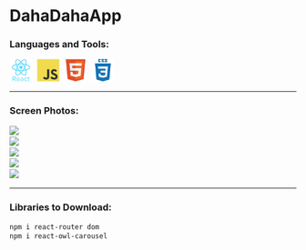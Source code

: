 # DahaDahaApp

<h3 align="left">Languages and Tools:</h3>
<div>
  <img src="https://github.com/devicons/devicon/blob/master/icons/react/react-original-wordmark.svg" title="React" alt="React" width="40" height="40"/>&nbsp;
  <img src="https://github.com/devicons/devicon/blob/master/icons/javascript/javascript-original.svg" title="JavaScript" alt="JavaScript" width="40" height="40"/>&nbsp;
  <img src="https://github.com/devicons/devicon/blob/master/icons/html5/html5-original.svg" title="HTML5" alt="HTML" width="40" height="40"/>&nbsp;
   <img src="https://github.com/devicons/devicon/blob/master/icons/css3/css3-plain-wordmark.svg"  title="CSS3" alt="CSS" width="40" height="40"/>&nbsp;
</div>

******
<h3 align="left">Screen Photos:</h3>
<div>
 <img src= "https://user-images.githubusercontent.com/74709621/211670121-4dc98096-e656-470e-a3d0-ae19ee6fa914.png" />
  </br>
 <img src= "https://user-images.githubusercontent.com/74709621/211670164-97537f73-5da6-40a1-a815-c8d7a604f195.png" />
  </br>
 <img src= "https://user-images.githubusercontent.com/74709621/211670204-b6e1c30f-413d-4ffe-98a7-29d706f8bd27.png" />
 </br>
 <img src= "https://user-images.githubusercontent.com/74709621/211670235-071dd364-d227-4cbd-9642-b227de0d330c.png" />
 </br>
 <img src= "https://user-images.githubusercontent.com/74709621/211670249-b93b0c3b-73a5-438f-99b9-be823fdd0d95.png" />
</div>

******
<h3 align="left">Libraries to Download:</h3>

```
npm i react-router dom
npm i react-owl-carousel

```
